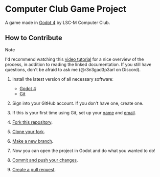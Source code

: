# Computer Club Game Project
A game made in [Godot 4](https://godotengine.org/) by LSC-M Computer Club.

## How to Contribute
> [!NOTE]
> I'd recommend watching this [video tutorial](https://www.youtube.com/watch?v=8A4TsoXJOs8&t=417) for a nice overview of the process, in addition to reading the linked documentation.
> If you still have questions, don't be afraid to ask me (@r3n3gad3p3arl on Discord).

1. Install the latest version of all necessary software:
    - [Godot 4](https://godotengine.org/download)
    - [Git](https://git-scm.com/downloads)

2. Sign into your GitHub account. If you don't have one, create one.

3. If this is your first time using Git, set up your [name](https://docs.github.com/en/get-started/getting-started-with-git/setting-your-username-in-git) and [email](https://docs.github.com/en/account-and-profile/setting-up-and-managing-your-personal-account-on-github/managing-email-preferences/setting-your-commit-email-address#setting-your-commit-email-address-in-git).

4. [Fork this repository](https://docs.github.com/en/get-started/quickstart/fork-a-repo#forking-a-repository).

5. [Clone your fork](https://docs.github.com/en/get-started/quickstart/fork-a-repo#cloning-your-forked-repository).

6. [Make a new branch](https://docs.github.com/en/get-started/quickstart/contributing-to-projects#creating-a-branch-to-work-on).

7. Now you can open the project in Godot and do what you wanted to do!

8. [Commit and push your changes](https://docs.github.com/en/get-started/quickstart/contributing-to-projects#making-and-pushing-changes).

9. [Create a pull request](https://docs.github.com/en/get-started/quickstart/contributing-to-projects#making-a-pull-request).
